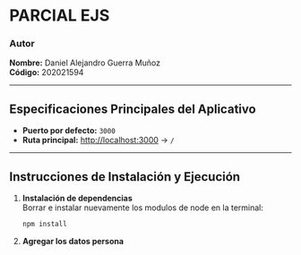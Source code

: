 # PARCIAL EJS

### Autor
**Nombre:** Daniel Alejandro Guerra Muñoz  
**Código:** 202021594  

---

## Especificaciones Principales del Aplicativo

- **Puerto por defecto:** `3000`
- **Ruta principal:** [http://localhost:3000](http://localhost:3000) -> `/`

---

## Instrucciones de Instalación y Ejecución

1. **Instalación de dependencias**  
   Borrar e instalar nuevamente los modulos de node en la terminal:
   ```bash
   npm install
2. **Agregar los datos persona**

